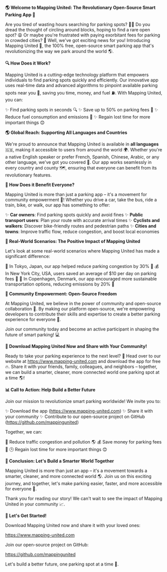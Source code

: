 **🌎 Welcome to Mapping United: The Revolutionary Open-Source Smart Parking App 🚀**

Are you tired of wasting hours searching for parking spots? 🙅‍♂️ Do you dread the thought of circling around blocks, hoping to find a rare open spot? 😩 Or maybe you're frustrated with paying exorbitant fees for parking in crowded cities? 💸 Well, we've got exciting news for you! Introducing Mapping United 🌟, the 100% free, open-source smart parking app that's revolutionizing the way we park around the world 🌎.

**🔍 How Does it Work?**

Mapping United is a cutting-edge technology platform that empowers individuals to find parking spots quickly and efficiently. Our innovative app uses real-time data and advanced algorithms to pinpoint available parking spots near you 📍, saving you time, money, and fuel ⛽️. With Mapping United, you can:

✨ Find parking spots in seconds 🔍
✨ Save up to 50% on parking fees 💸
✨ Reduce fuel consumption and emissions 🚫
✨ Regain lost time for more important things 😊

**🌎 Global Reach: Supporting All Languages and Countries**

We're proud to announce that Mapping United is available in **all languages** 🇬🇧, making it accessible to users from around the world 🌍. Whether you're a native English speaker or prefer French, Spanish, Chinese, Arabic, or any other language, we've got you covered 💚. Our app works seamlessly in every country and county 🗺️, ensuring that everyone can benefit from its revolutionary features.

**👥 How Does it Benefit Everyone?**

Mapping United is more than just a parking app – it's a movement for community empowerment 🌟! Whether you drive a car, take the bus, ride a train, bike, or walk, our app has something to offer:

✨ **Car owners**: Find parking spots quickly and avoid fines
✨ **Public transport users**: Plan your route with accurate arrival times
✨ **Cyclists and walkers**: Discover bike-friendly routes and pedestrian paths
✨ **Cities and towns**: Improve traffic flow, reduce congestion, and boost local economies

**🌟 Real-World Scenarios: The Positive Impact of Mapping United**

Let's look at some real-world scenarios where Mapping United has made a significant difference:

📍 In Tokyo, Japan, our app helped reduce parking congestion by 30% 🚗
💰 In New York City, USA, users saved an average of $10 per day on parking fees 💸
🌲 In Copenhagen, Denmark, our app encouraged more sustainable transportation options, reducing emissions by 20% 🚫

**🌟 Community Empowerment: Open-Source Freedom**

At Mapping United, we believe in the power of community and open-source collaboration 🤝. By making our platform open-source, we're empowering developers to contribute their skills and expertise to create a better parking experience for everyone 🌈.

Join our community today and become an active participant in shaping the future of smart parking! 💻

**📲 Download Mapping United Now and Share with Your Community!**

Ready to take your parking experience to the next level? 🚀 Head over to our website at https://www.mapping-united.com and download the app for free 🔥. Share it with your friends, family, colleagues, and neighbors – together, we can build a smarter, cleaner, more connected world one parking spot at a time 🌎!

**📊 Call to Action: Help Build a Better Future**

Join our mission to revolutionize smart parking worldwide! We invite you to:

✨ Download the app (https://www.mapping-united.com)
✨ Share it with your community
✨ Contribute to our open-source project on GitHub (https://github.com/mappingunited)

Together, we can:

🚀 Reduce traffic congestion and pollution 🌎
💰 Save money for parking fees 💸
🕒 Regain lost time for more important things 😊

**🌟 Conclusion: Let's Build a Smarter World Together**

Mapping United is more than just an app – it's a movement towards a smarter, cleaner, and more connected world 🌎. Join us on this exciting journey, and together, let's make parking easier, faster, and more accessible for everyone 🙏.

Thank you for reading our story! We can't wait to see the impact of Mapping United in your community 📈.

**🚀 Let's Get Started!**

Download Mapping United now and share it with your loved ones:

https://www.mapping-united.com

Join our open-source project on GitHub:

https://github.com/mappingunited

Let's build a better future, one parking spot at a time 🌟.
